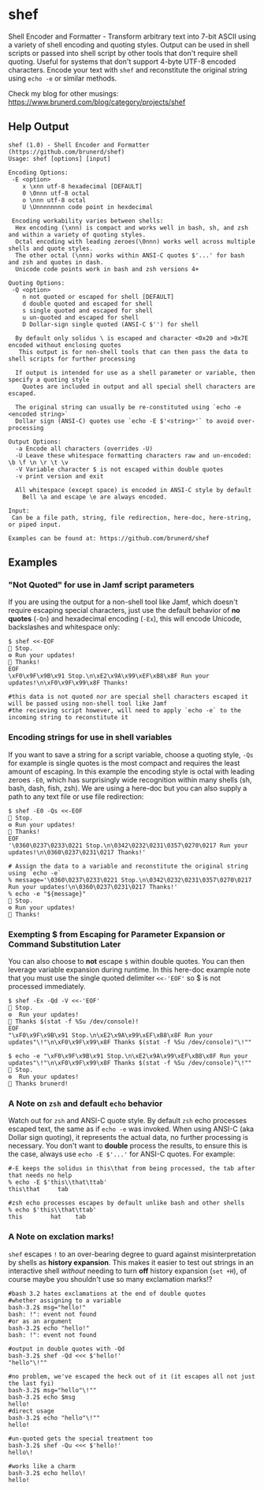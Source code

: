 # shef
Shell Encoder and Formatter - Transform arbitrary text into 7-bit ASCII using a variety of shell encoding and quoting styles. Output can be used in shell scripts or passed into shell script by other tools that don't require shell quoting. Useful for systems that don't support 4-byte UTF-8 encoded characters. Encode your text with `shef` and reconstitute the original string using `echo -e` or similar methods.

Check my blog for other musings: https://www.brunerd.com/blog/category/projects/shef

## Help Output
```
shef (1.0) - Shell Encoder and Formatter (https://github.com/brunerd/shef)
Usage: shef [options] [input]

Encoding Options:
 -E <option>
    x \xnn utf-8 hexadecimal [DEFAULT]
    0 \0nnn utf-8 octal
    o \nnn utf-8 octal
    U \Unnnnnnnn code point in hexdecimal

 Encoding workability varies between shells:
  Hex encoding (\xnn) is compact and works well in bash, sh, and zsh and within a variety of quoting styles.
  Octal encoding with leading zeroes(\0nnn) works well across multiple shells and quote styles.
  The other octal (\nnn) works within ANSI-C quotes $'...' for bash and zsh and quotes in dash.
  Unicode code points work in bash and zsh versions 4+

Quoting Options:
 -Q <option> 
    n not quoted or escaped for shell [DEFAULT]
    d double quoted and escaped for shell
    s single quoted and escaped for shell
    u un-quoted and escaped for shell 
    D Dollar-sign single quoted (ANSI-C $'') for shell
    
  By default only solidus \ is escaped and character <0x20 and >0x7E encoded without enclosing quotes
   This output is for non-shell tools that can then pass the data to shell scripts for further processing

  If output is intended for use as a shell parameter or variable, then specify a quoting style
    Quotes are included in output and all special shell characters are escaped.

  The original string can usually be re-constituted using `echo -e <encoded string>`
  Dollar sign (ANSI-C) quotes use `echo -E $'<string>'` to avoid over-processing

Output Options:
  -a Encode all characters (overrides -U)
  -U Leave these whitespace formatting characters raw and un-encoded: \b \f \n \r \t \v
  -V Variable character $ is not escaped within double quotes
  -v print version and exit

  All whitespace (except space) is encoded in ANSI-C style by default
    Bell \a and escape \e are always encoded.

Input:
 Can be a file path, string, file redirection, here-doc, here-string, or piped input.
 
Examples can be found at: https://github.com/brunerd/shef
```

## Examples

### "Not Quoted" for use in Jamf script parameters
If you are using the output for a non-shell tool like Jamf, which doesn't require escaping special characters, just use the default behavior of **no quotes** (`-Qn`) and hexadecimal encoding (`-Ex`), this will encode Unicode, backslashes and whitespace only:
```
$ shef <<-EOF                                                                                        
🛑 Stop.
⚙️ Run your updates!
🙏 Thanks!
EOF
\xF0\x9F\x9B\x91 Stop.\n\xE2\x9A\x99\xEF\xB8\x8F Run your updates!\n\xF0\x9F\x99\x8F Thanks!

#this data is not quoted nor are special shell characters escaped it will be passed using non-shell tool like Jamf
#the recieving script however, will need to apply `echo -e` to the incoming string to reconstitute it
```

### Encoding strings for use in shell variables
If you want to save a string for a script variable, choose a quoting style, `-Qs` for example is single quotes is the most compact and requires the least amount of escaping. In this example the encoding style is octal with leading zeroes `-E0`, which has surprisingly wide recognition within many shells (sh, bash, dash, fish, zsh). We are using a here-doc but you can also supply a path to any text file or use file redirection:
```
$ shef -E0 -Qs <<-EOF                                                                                        
🛑 Stop.
⚙️ Run your updates!
🙏 Thanks!      
EOF
'\0360\0237\0233\0221 Stop.\n\0342\0232\0231\0357\0270\0217 Run your updates!\n\0360\0237\0231\0217 Thanks!'

# Assign the data to a variable and reconstitute the original string using `echo -e`
% message='\0360\0237\0233\0221 Stop.\n\0342\0232\0231\0357\0270\0217 Run your updates!\n\0360\0237\0231\0217 Thanks!'
% echo -e "${message}"
🛑 Stop.
⚙️ Run your updates!
🙏 Thanks!

```

### Exempting $ from Escaping for Parameter Expansion or Command Substitution Later
You can also choose to **not** escape `$` within double quotes. You can then leverage variable expansion during runtime. In this here-doc example note that you must use the single quoted delimiter `<<-'EOF'` so $ is not processed immediately.
```
$ shef -Ex -Qd -V <<-'EOF'                                                                                        
🛑 Stop.
⚙️  Run your updates!
🙏 Thanks $(stat -f %Su /dev/console)!
EOF
"\xF0\x9F\x9B\x91 Stop.\n\xE2\x9A\x99\xEF\xB8\x8F Run your updates"\!"\n\xF0\x9F\x99\x8F Thanks $(stat -f %Su /dev/console)"\!""

$ echo -e "\xF0\x9F\x9B\x91 Stop.\n\xE2\x9A\x99\xEF\xB8\x8F Run your updates"\!"\n\xF0\x9F\x99\x8F Thanks $(stat -f %Su /dev/console)"\!""
🛑 Stop.
⚙️  Run your updates!
🙏 Thanks brunerd!
```

### A Note on `zsh` and default `echo` behavior
Watch out for `zsh` and ANSI-C quote style. By default `zsh` echo processes escaped text, the same as if `echo -e` was invoked. When using ANSI-C (aka Dollar sign quoting), it represents the actual data, no further processing is necessary. You don't want to **double** process the results, to ensure this is the case, always use `echo -E $'...'` for ANSI-C quotes. For example:
```
#-E keeps the solidus in this\that from being processed, the tab after that needs no help
% echo -E $'this\\that\ttab'
this\that     tab

#zsh echo processes escapes by default unlike bash and other shells
% echo $'this\\that\ttab' 
this	    hat	   tab
```

### A Note on exclation marks!
`shef` escapes `!` to an over-bearing degree to guard against misinterpretation by shells as **history expansion**. This makes it easier to test out strings in an interactive shell _without_ needing to turn **off** history expansion (`set +H`), of course maybe you shouldn't use so many exclamation marks!?

```
#bash 3.2 hates exclamations at the end of double quotes
#whether assigning to a variable
bash-3.2$ msg="hello!"
bash: !": event not found
#or as an argument 
bash-3.2$ echo "hello!"
bash: !": event not found

#output in double quotes with -Qd
bash-3.2$ shef -Qd <<< $'hello!'
"hello"\!""

#no problem, we've escaped the heck out of it (it escapes all not just the last fyi)
bash-3.2$ msg="hello"\!""
bash-3.2$ echo $msg
hello!
#direct usage
bash-3.2$ echo "hello"\!""
hello!

#un-quoted gets the special treatment too
bash-3.2$ shef -Qu <<< $'hello!'
hello\!

#works like a charm
bash-3.2$ echo hello\!
hello!
```



